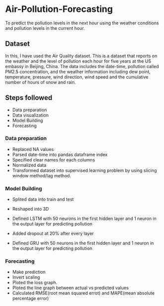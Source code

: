 # Air-Pollution-Forecasting
To predict the pollution levels in the next hour using the weather conditions and pollution levels in the current hour. 

## Dataset
In this, I have used the Air Quality dataset. This is a dataset that reports on the weather and the level of pollution each hour for five years at the US embassy in Beijing, China. The data includes the date-time, pollution called PM2.5 concentration, and the weather information including dew point, temperature, pressure, wind direction, wind speed and the cumulative number of hours of snow and rain. 

## Steps followed
- Data preparation
- Data visualization
- Model Building 
- Forecasting

### Data preparation
- Replaced NA values
- Parsed date-time into pandas dataframe index
- Specified clear names for each columns
- Normalized data
- Transformed dataset into supervised learning problem by using slicing window method/lag method.

### Model Building
- Splited data into train and test
- Reshaped into 3D
- Defined LSTM with 50 neurons in the first hidden layer and 1 neuron in the output layer for predicting pollution
- Added dropout at 20% after every layer

- Defined GRU with 50 neurons in the first hidden layer and 1 neuron in the output layer for predicting pollution

### Forecasting
- Make prediction
- Invert scaling
- Ploted the loss graph.
- Ploted the line graph between actual vs predicted values
- Calculated RMSE(root mean squared errot) and MAPE(mean absolute percentage error)
